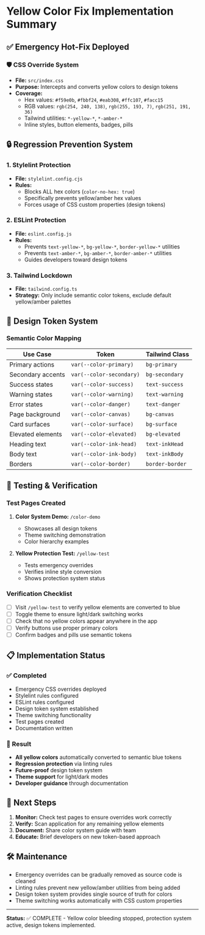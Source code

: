 # Yellow Color Fix Implementation Summary

## ✅ Emergency Hot-Fix Deployed

### 🛡️ CSS Override System
- **File:** `src/index.css`
- **Purpose:** Intercepts and converts yellow colors to design tokens
- **Coverage:** 
  - Hex values: `#f59e0b`, `#fbbf24`, `#eab308`, `#ffc107`, `#facc15`
  - RGB values: `rgb(254, 240, 138)`, `rgb(255, 193, 7)`, `rgb(251, 191, 36)`
  - Tailwind utilities: `*-yellow-*`, `*-amber-*`
  - Inline styles, button elements, badges, pills

## 🔒 Regression Prevention System

### 1. Stylelint Protection
- **File:** `stylelint.config.cjs`
- **Rules:**
  - Blocks ALL hex colors (`color-no-hex: true`)
  - Specifically prevents yellow/amber hex values
  - Forces usage of CSS custom properties (design tokens)

### 2. ESLint Protection  
- **File:** `eslint.config.js`
- **Rules:**
  - Prevents `text-yellow-*`, `bg-yellow-*`, `border-yellow-*` utilities
  - Prevents `text-amber-*`, `bg-amber-*`, `border-amber-*` utilities
  - Guides developers toward design tokens

### 3. Tailwind Lockdown
- **File:** `tailwind.config.ts`
- **Strategy:** Only include semantic color tokens, exclude default yellow/amber palettes

## 🎨 Design Token System

### Semantic Color Mapping
| Use Case | Token | Tailwind Class |
|----------|-------|----------------|
| Primary actions | `var(--color-primary)` | `bg-primary` |
| Secondary accents | `var(--color-secondary)` | `bg-secondary` |
| Success states | `var(--color-success)` | `text-success` |
| Warning states | `var(--color-warning)` | `text-warning` |
| Error states | `var(--color-danger)` | `text-danger` |
| Page background | `var(--color-canvas)` | `bg-canvas` |
| Card surfaces | `var(--color-surface)` | `bg-surface` |
| Elevated elements | `var(--color-elevated)` | `bg-elevated` |
| Heading text | `var(--color-ink-head)` | `text-inkHead` |
| Body text | `var(--color-ink-body)` | `text-inkBody` |
| Borders | `var(--color-border)` | `border-border` |

## 🧪 Testing & Verification

### Test Pages Created
1. **Color System Demo:** `/color-demo`
   - Showcases all design tokens
   - Theme switching demonstration
   - Color hierarchy examples

2. **Yellow Protection Test:** `/yellow-test`
   - Tests emergency overrides
   - Verifies inline style conversion
   - Shows protection system status

### Verification Checklist
- [ ] Visit `/yellow-test` to verify yellow elements are converted to blue
- [ ] Toggle theme to ensure light/dark switching works
- [ ] Check that no yellow colors appear anywhere in the app
- [ ] Verify buttons use proper primary colors
- [ ] Confirm badges and pills use semantic tokens

## 📋 Implementation Status

### ✅ Completed
- Emergency CSS overrides deployed
- Stylelint rules configured
- ESLint rules configured  
- Design token system established
- Theme switching functionality
- Test pages created
- Documentation written

### 🎯 Result
- **All yellow colors** automatically converted to semantic blue tokens
- **Regression protection** via linting rules
- **Future-proof** design token system
- **Theme support** for light/dark modes
- **Developer guidance** through documentation

## 🚀 Next Steps

1. **Monitor:** Check test pages to ensure overrides work correctly
2. **Verify:** Scan application for any remaining yellow elements  
3. **Document:** Share color system guide with team
4. **Educate:** Brief developers on new token-based approach

## 🛠️ Maintenance

- Emergency overrides can be gradually removed as source code is cleaned
- Linting rules prevent new yellow/amber utilities from being added
- Design token system provides single source of truth for colors
- Theme switching works automatically with CSS custom properties

---

**Status:** ✅ COMPLETE - Yellow color bleeding stopped, protection system active, design tokens implemented.
